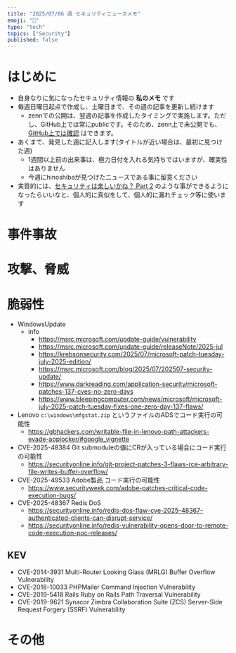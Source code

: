 ```yaml
---
title: "2025/07/06 週 セキュリティニュースメモ"
emoji: "🔖"
type: "tech"
topics: ["Security"]
published: false
---
```


# はじめに
* 自身なりに気になったセキュリティ情報の **私のメモ** です
* 毎週日曜日起点で作成し、土曜日まで、その週の記事を更新し続けます
    * zennでの公開は、翌週の記事を作成したタイミングで実施します。ただし、GitHub上では常にpublicです。そのため、zenn上で未公開でも、[GitHub上では確認](https://github.com/hinoshiba/zenn.dev/tree/main/articles) はできます。
* あくまで、発見した週に記入します(タイトルが近い場合は、最初に見つけた週)
    * 1週間以上前の出来事は、極力日付を入れる気持ちではいますが、確実性はありません
    * 今週にhinoshibaが見つけたニュースである事に留意ください
* 実質的には、[セキュリティは楽しいかね？ Part 2](https://negi.hatenablog.com/) のような事ができるようになったらいいなと、個人的に真似をして、個人的に漏れチェック等に使います

# 事件事故


# 攻撃、脅威


# 脆弱性

* WindowsUpdate
    * info
        * https://msrc.microsoft.com/update-guide/vulnerability
        * https://msrc.microsoft.com/update-guide/releaseNote/2025-jul
        * https://krebsonsecurity.com/2025/07/microsoft-patch-tuesday-july-2025-edition/
        * https://msrc.microsoft.com/blog/2025/07/202507-security-update/
        * https://www.darkreading.com/application-security/microsoft-patches-137-cves-no-zero-days
        * https://www.bleepingcomputer.com/news/microsoft/microsoft-july-2025-patch-tuesday-fixes-one-zero-day-137-flaws/
* Lenovo `c:\windows\mfgstat.zip` というファイルのADSでコード実行の可能性
    * https://gbhackers.com/writable-file-in-lenovo-path-attackers-evade-applocker/#google_vignette
* CVE-2025-48384 Git submoduleの値にCRが入っている場合にコード実行の可能性
    * https://securityonline.info/git-project-patches-3-flaws-rce-arbitrary-file-writes-buffer-overflow/
* CVE-2025-49533 Adobe製品 コード実行の可能性
    * https://www.securityweek.com/adobe-patches-critical-code-execution-bugs/
* CVE-2025-48367 Redis DoS
    * https://securityonline.info/redis-dos-flaw-cve-2025-48367-authenticated-clients-can-disrupt-service/
    * https://securityonline.info/redis-vulnerability-opens-door-to-remote-code-execution-poc-releases/

## KEV
* CVE-2014-3931 Multi-Router Looking Glass (MRLG) Buffer Overflow Vulnerability
* CVE-2016-10033 PHPMailer Command Injection Vulnerability
* CVE-2019-5418 Rails Ruby on Rails Path Traversal Vulnerability
* CVE-2019-9621 Synacor Zimbra Collaboration Suite (ZCS) Server-Side Request Forgery (SSRF) Vulnerability

# その他


